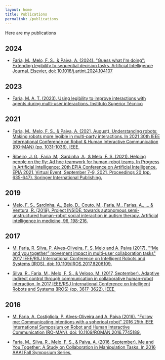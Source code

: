 ```yaml
---
layout: home
title: Publications
permalink: /publications
---
```


Here are my publications

## 2024
- [Faria, M., Melo, F. S., & Paiva, A. (2024). "Guess what I'm doing": Extending legibility to sequential decision tasks. Artificial Intelligence Journal. Elsevier, doi: 10.1016/j.artint.2024.104107](https://www.sciencedirect.com/science/article/abs/pii/S0004370224000432)

## 2023
- [Faria, M. A. T. (2023). Using legibility to improve interactions with agents during multi-user interactions. Instituto Superior Técnico](https://scholar.tecnico.ulisboa.pt/records/NZeUzEcznOQhMQBQitUVfpG3-lXhHwXq_rus)

## 2021
- [Faria, M., Melo, F. S., & Paiva, A. (2021, August). Understanding robots: Making robots more legible in multi-party interactions. In 2021 30th IEEE International Conference on Robot & Human Interactive Communication (RO-MAN) (pp. 1031-1036). IEEE.](https://ieeexplore.ieee.org/abstract/document/9515485)

- [Ribeiro, J. G., Faria, M., Sardinha, A., & Melo, F. S. (2021). Helping people on the fly: Ad hoc teamwork for human-robot teams. In Progress in Artificial Intelligence: 20th EPIA Conference on Artificial Intelligence, EPIA 2021, Virtual Event, September 7–9, 2021, Proceedings 20 (pp. 635-647). Springer International Publishing.](https://link.springer.com/chapter/10.1007/978-3-030-86230-5_50)

## 2019
- [Melo, F. S., Sardinha, A., Belo, D., Couto, M., Faria, M., Farias, A., ... & Ventura, R. (2019). Project INSIDE: towards autonomous semi-unstructured human–robot social interaction in autism therapy. Artificial intelligence in medicine, 96, 198-216.](https://www.sciencedirect.com/science/article/abs/pii/S0933365717305997)


## 2017
- [M. Faria, R. Silva, P. Alves-Oliveira, F. S. Melo and A. Paiva (2017). "“Me and you together” movement impact in multi-user collaboration tasks" 2017 IEEE/RSJ International Conference on Intelligent Robots and Systems (IROS). doi: 10.1109/IROS.2017.8206109.](https://ieeexplore.ieee.org/abstract/document/8206109)

- [Silva, R., Faria, M., Melo, F. S., & Veloso, M. (2017, September). Adaptive indirect control through communication in collaborative human-robot interaction. In 2017 IEEE/RSJ International Conference on Intelligent Robots and Systems (IROS) (pp. 3617-3622). IEEE.](https://ieeexplore.ieee.org/abstract/document/8206208)


## 2016
- [M. Faria, A. Costigliola, P. Alves-Oliveira and A. Paiva (2016). "Follow me: Communicating intentions with a spherical robot" 2016 25th IEEE International Symposium on Robot and Human Interactive Communication (RO-MAN). doi: 10.1109/ROMAN.2016.7745189.](https://ieeexplore.ieee.org/abstract/document/7745189)

- [Faria, M., Silva, R., Melo, F. S., & Paiva, A. (2016, September). Me and You Together: A Study on Collaboration in Manipulation Tasks. In 2016 AAAI Fall Symposium Series.](https://cdn.aaai.org/ocs/14111/14111-62027-1-PB.pdf)
